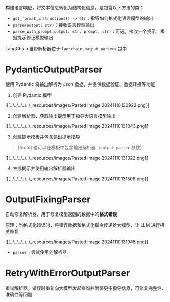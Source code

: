 构建语言响应，将文本信息转化为结构化信息，是包含以下方法的类：
- `get_format_instructions() -> str`：指导如何格式化语言模型的输出
- `parse(output: str)`：接收语言模型输出
- `parse_with_prompt(output: str, prompt: str)`：可选，接收一个提示，根据提示修正模型输出

LangChain 自带解析器位于 `langchain.output_parsers` 包中
# PydanticOutputParser

使用 Pydantic 将输出解析为 Json 数据，并提供数据验证、数据转换等功能

1. 创建 Pydantic 模型

![[../../../../../_resources/images/Pasted image 20241110130922.png]]

2. 创建解析器，获取输出提示用于指导大语言模型输出

![[../../../../../_resources/images/Pasted image 20241110131043.png]]

3. 创建提示模板并包含输出提示指导

> [!note] 也可以在模板中包含输出解析器（`output_parser` 参数）

![[../../../../../_resources/images/Pasted image 20241110131322.png]]

4. 生成提示并使用输出解析器输出

![[../../../../../_resources/images/Pasted image 20241110131508.png]] 
# OutputFixingParser

自动修复解析器，用于修复模型返回的数据中的**格式错误**

原理：当格式化错误时，将错误数据和格式化指令传递给大模型，让 LLM 进行相关修复

![[../../../../../_resources/images/Pasted image 20241110131945.png]]
- `parser`：尝试使用的解析器

# RetryWithErrorOutputParser

重试解析器，错误时重新向大模型发起查询并附带更多指导信息，可修复完整性、准确性等问题